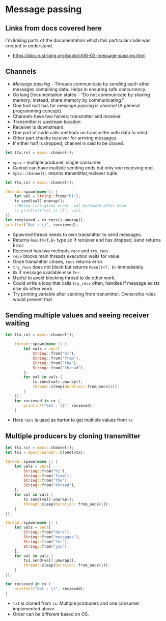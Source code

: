 # Message passing

## Links from docs covered here

I'm linking parts of the documentation which this particular code was created to understand.

- <https://doc.rust-lang.org/book/ch16-02-message-passing.html>

## Channels

- *Message passing* - Threads communicate by sending each other messages containing data. Helps in ensuring safe concurrency.
- Go lang Documentation states - "Do not communicate by sharing memory; instead, share memory by communicating."
- One tool rust has for message passing is *channel* (A general programming concept).
- Channels have two halves: transmitter and receiver.
- Transmitter is upstream location
- Receiver is downstream.
- One part of code calls methods on transmitter with data to send.
- Other part checks receiver for arriving messages.
- If either half is dropped, channel is said to be closed.

```rust
let (tx,rx) = mpsc::channel();
```

- `mpsc` - multiple producer, single consumer.
- Cannel can have multiple sending ends but only one receiving end.
- `mpsc::channel()` returns transmitter,reciever tuple


```rust
let (tx,rx) = mpsc::channel();

thread::spawn(move || {
    let val = String::from("hi");
    tx.send(val).unwrap();
    //Below line gives error. val borrowed after move
    // println!("val is {}", val);
});
let receieved = rx.recv().unwrap();
println!("Got : {}", receieved);
```

- Spawned thread needs to own transmitter to send messages.
- Returns `Result<T,E>` type so if reciever end has dropped, send returns Error.
- Received has two methods `recv` and `try_recv`. 
- `recv` blocks main threads execution waits for value.
- Once transmitter closes, `recv` returns error.
- `try_recv` does not block but returns `Result<T, E>` immediately.
- `Ok` if message available else `Err`.
- Useful to avoid blocking thread to do other work.
- Could write a loop that calls `try_recv` often, handles if message exists else do other work.
- Try printing variable after sending from transmitter. Ownership rules would prevent that

## Sending multiple values and seeing receiver waiting

```rust
let (tx,rx) = mpsc::channel();

    thread::spawn(move || {
        let vals = vec![
            String::from("hi"),
            String::from("from"),
            String::from("the"),
            String::from("thread"),
        ];
        for val in vals {
            tx.send(val).unwrap();
            thread::sleep(Duration::from_secs(1));
        }
    });
    for recieved in rx {
        println!("Got : {}", recieved);
    }
```

- Here `recv` is used as itertor to get multiple values from `tx`

## Multiple producers by cloning transmitter

```rust
let (tx,rx) = mpsc::channel();
let tx1 = mpsc::Sender::clone(&tx);

thread::spawn(move || {
    let vals = vec![
        String::from("hi"),
        String::from("from"),
        String::from("the"),
        String::from("thread"),
    ];
    for val in vals {
        tx.send(val).unwrap();
        thread::sleep(Duration::from_secs(1));
    }
});

thread::spawn(move || {
    let vals = vec![
        String::from("more"),
        String::from("messages"),
        String::from("for"),
        String::from("you"),
    ];
    for val in vals {
        tx1.send(val).unwrap();
        thread::sleep(Duration::from_secs(1));
    }
});

for recieved in rx {
    println!("Got : {}", recieved);
}
```

- `tx1` is cloned from `tx`. Multiple producers and one consumer implemented above.
- Order can be different based on OS.
